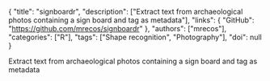 {
  "title": "signboardr",
  "description": ["Extract text from archaeological photos containing a sign board and tag as metadata"],
  "links": {
    "GitHub": "https://github.com/mrecos/signboardr"
  },
  "authors": ["mrecos"],
  "categories": ["R"],
  "tags": ["Shape recognition", "Photography"],
  "doi": null
}

<!-- Generated by csv2md.R – do not edit by hand -->

Extract text from archaeological photos containing a sign board and tag as metadata